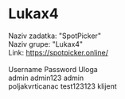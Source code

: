 ﻿# Lukax4
Naziv zadatka: "SpotPicker" <br /> 
Naziv grupe: "Lukax4"  <br />
Link: https://spotpicker.online/  <br />
  <br />
Username           Password      Uloga  <br />
admin              admin123      admin  <br />
poljakvrticanac    test123123    klijent  <br />
